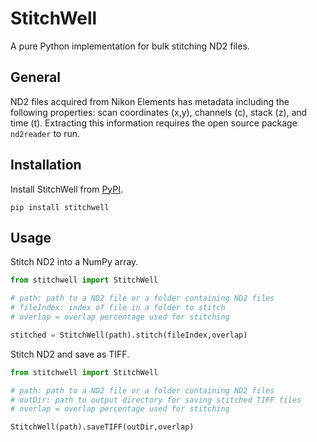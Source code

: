 # StitchWell
A pure Python implementation for bulk stitching ND2 files.

## General
ND2 files acquired from Nikon Elements has metadata including the following properties: scan coordinates (x,y), channels (c), stack (z), and time (t). Extracting this information requires the open source package `nd2reader` to run.

## Installation

Install StitchWell from [PyPI](https://pypi.org/project/stitchwell/).

```
pip install stitchwell
```

## Usage

Stitch ND2 into a NumPy array.

```python
from stitchwell import StitchWell

# path: path to a ND2 file or a folder containing ND2 files
# fileIndex: index of file in a folder to stitch
# overlap = overlap percentage used for stitching

stitched = StitchWell(path).stitch(fileIndex,overlap)
```

Stitch ND2 and save as TIFF.

```python
from stitchwell import StitchWell

# path: path to a ND2 file or a folder containing ND2 files
# outDir: path to output directory for saving stitched TIFF files
# overlap = overlap percentage used for stitching

StitchWell(path).saveTIFF(outDir,overlap)
```